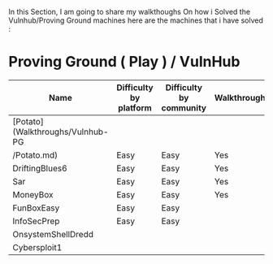 In this Section, I am going to share my walkthoughs On how i Solved the Vulnhub/Proving Ground machines
here are the machines that i have solved :

# Proving Ground ( Play ) / VulnHub
| Name             | Difficulty by platform | Difficulty by community | Walkthrough             |
|------------------|------------------------|--------------------------|-------------------------|
| [Potato](Walkthroughs/Vulnhub-PG
/Potato.md) | Easy                   | Easy                    | Yes                     |
| DriftingBlues6 | Easy                   | Easy                    |     Yes                    |
| Sar                | Easy                   | Easy                    |       Yes                  |
| MoneyBox     | Easy                   | Easy                    |               Yes          |
| FunBoxEasy    | Easy                   | Easy                    |                         |
| InfoSecPrep     | Easy                   | Easy                    |                         |
| OnsystemShellDredd |                        |                         |                         |
| Cybersploit1   |                        |                         |                         |

